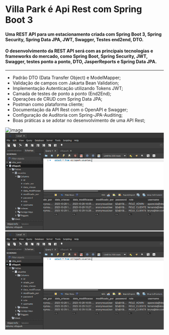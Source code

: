 # Villa Park é Api Rest com Spring Boot 3
#### Uma REST API para um estacionamento criada com Spring Boot 3, Spring Security, Spring Data JPA, JWT, Swagger, Testes end2end, DTO.
#### O desenvolvimento da REST API será com as principais tecnologias e frameworks do mercado, como Spring Boot, Spring Security, JWT, Swagger, testes ponto a ponto, DTO, JasperReports e Spring Data JPA.

---------------------------------------------------------------------
- Padrão DTO (Data Transfer Object) e ModelMapper;
- Validação de campos com Jakarta Bean Validation;
- Implementação Autenticação utilizando Tokens JWT;
- Camada de testes de ponto a ponto (End2End);
- Operações de CRUD com Spring Data JPA;
- Postman como plataforma cliente;
- Documentação da API Rest com o OpenAPI e Swagger;
- Configuração de Auditoria com Spring-JPA-Auditing;
- Boas práticas a se adotar no desenvolvimento de uma API Rest;

![image](https://github.com/Cidinha-dev/VillaPark-Api-Rest-SpringBoot3/assets/85828842/572f46de-4c4b-4420-b29f-3def3e62b52e)
![image](https://github.com/Cidinha-dev/Api-Rest-SpringBoot3/blob/master/MYSQL%20VILLA%20PARK.png?raw=true)
![image](https://github.com/Cidinha-dev/Api-Rest-SpringBoot3/blob/master/MYSQL%20VILLA%20PARK.png?raw=true)

